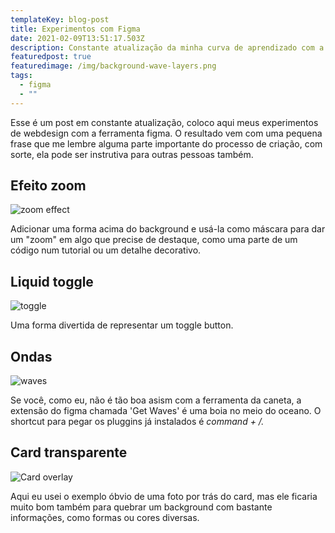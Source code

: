 ```yaml
---
templateKey: blog-post
title: Experimentos com Figma
date: 2021-02-09T13:51:17.503Z
description: Constante atualização da minha curva de aprendizado com a ferramenta Figma.
featuredpost: true
featuredimage: /img/background-wave-layers.png
tags:
  - figma
  - ""
---
```

Esse é um post em constante atualização, coloco aqui meus experimentos de webdesign com a ferramenta  figma. O resultado vem com uma pequena frase que me lembre alguma parte importante do processo de criação, com sorte, ela pode ser instrutiva para outras pessoas também. 

## Efeito zoom

![zoom effect](/img/mask-zoom-effect.png "Zoom effect.")

Adicionar uma forma acima do background e usá-la como máscara para dar um "zoom" em algo que precise de destaque, como uma parte de um código num tutorial ou um detalhe decorativo.

## Liquid toggle

![toggle](/img/toggle-element.png "Liquid toggle.")

Uma forma divertida de representar um toggle button.

## Ondas

![waves](/img/background-wave-layers.png "Waves Effect.")

Se você, como eu, não é tão boa asism com a ferramenta da caneta, a extensão do figma chamada 'Get Waves' é uma boia no meio do oceano. O shortcut para pegar os pluggins já instalados é *command + /.*

## Card transparente

![Card overlay](/img/blur-card.png "Blur is everything.")

Aqui eu usei o exemplo óbvio de uma foto por trás do card, mas ele ficaria muito bom também para quebrar   um background com bastante informações, como formas ou cores diversas.